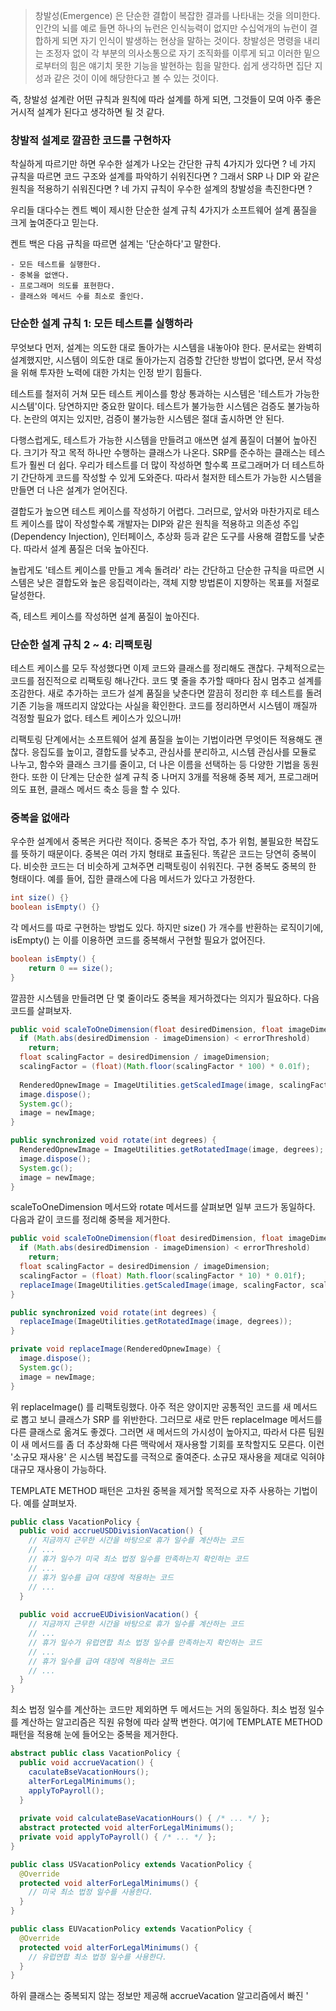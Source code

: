 > 창발성(Emergence) 은 단순한 결합이 복잡한 결과를 나타내는 것을 의미한다. 인간의 뇌를 예로 들면 하나의 뉴런은 인식능력이 없지만
수십억개의 뉴런이 결합하게 되면 자기 인식이 발생하는 현상을 말하는 것이다. 창발성은 명령을 내리는 조정자 없이 각 부분의 의사소통으로
자기 조직화를 이루게 되고 이러한 밑으로부터의 힘은 얘기치 못한 기능을 발현하는 힘을 말한다. 쉽게 생각하면 집단 지성과 같은 것이
이에 해당한다고 볼 수 있는 것이다.

즉, 창발성 설계란 어떤 규칙과 원칙에 따라 설계를 하게 되면, 그것들이 모여 아주 좋은 거시적 설계가 된다고 생각하면 될 것 같다.

### 창발적 설계로 깔끔한 코드를 구현하자

착실하게 따르기만 하면 우수한 설계가 나오는 간단한 규칙 4가지가 있다면 ? 
네 가지 규칙을 따르면 코드 구조와 설계를 파악하기 쉬워진다면 ?
그래서 SRP 나 DIP 와 같은 원칙을 적용하기 쉬워진다면 ? 
네 가지 규칙이 우수한 설계의 창발성을 촉진한다면 ?

우리들 대다수는 켄트 벡이 제시한 단순한 설계 규칙 4가지가 소프트웨어 설계 품질을 크게 높여준다고 믿는다.

켄트 백은 다음 규칙을 따르면 설계는 '단순하다'고 말한다.

````text
- 모든 테스트를 실행한다.
- 중복을 없앤다.
- 프로그래머 의도를 표현한다.
- 클래스와 메서드 수를 최소로 줄인다.
````

### 단순한 설계 규칙 1: 모든 테스트를 실행하라

무엇보다 먼저, 설계는 의도한 대로 돌아가는 시스템을 내놓아야 한다. 문서로는 완벽히 설계했지만, 
시스템이 의도한 대로 돌아가는지 검증할 간단한 방법이 없다면, 문서 작성을 위해 투자한 노력에 대한 가치는 인정 받기 힘들다.

테스트를 철저히 거쳐 모든 테스트 케이스를 항상 통과하는 시스템은 '테스트가 가능한 시스템'이다. 당연하지만 중요한 말이다. 
테스트가 불가능한 시스템은 검증도 불가능하다. 논란의 여지는 있지만, 검증이 불가능한 시스템은 절대 출시하면 안 된다.

다행스럽게도, 테스트가 가능한 시스템을 만들려고 애쓰면 설계 품질이 더불어 높아진다. 크기가 작고 목적 하나만 수행하는 클래스가 나온다.
SRP를 준수하는 클래스는 테스트가 훨씬 더 쉽다. 우리가 테스트를 더 많이 작성하면 할수록 프로그래머가 더 테스트하기 간단하게 코드를 작성할 수 있게 도와준다. 
따라서 철저한 테스트가 가능한 시스템을 만들면 더 나은 설계가 얻어진다.

결합도가 높으면 테스트 케이스를 작성하기 어렵다. 그러므로, 앞서와 마찬가지로 테스트 케이스를 많이 작성할수록 개발자는 DIP와 같은 원칙을 적용하고 
의존성 주입(Dependency Injection), 인터페이스, 추상화 등과 같은 도구를 사용해 결합도를 낮춘다. 따라서 설계 품질은 더욱 높아진다.

놀랍게도 '테스트 케이스를 만들고 계속 돌려라' 라는 간단하고 단순한 규칙을 따르면 시스템은 낮은 결합도와 높은 응집력이라는, 
객체 지향 방법론이 지향하는 목표를 저절로 달성한다.

즉, 테스트 케이스를 작성하면 설계 품질이 높아진다.

### 단순한 설계 규칙 2 ~ 4: 리팩토링

테스트 케이스를 모두 작성했다면 이제 코드와 클래스를 정리해도 괜찮다. 구체적으로는 코드를 점진적으로 리팩토링 해나간다.
코드 몇 줄을 추가할 때마다 잠시 멈추고 설계를 조감한다. 
새로 추가하는 코드가 설계 품질을 낮춘다면 깔끔히 정리한 후 테스트를 돌려 기존 기능을 깨뜨리지 않았다는 사실을 확인한다.
코드를 정리하면서 시스템이 깨질까 걱정할 필요가 없다. 테스트 케이스가 있으니까!

리팩토링 단계에서는 소프트웨어 설계 품질을 높이는 기법이라면 무엇이든 적용해도 괜찮다.
응집도를 높이고, 결합도를 낮추고, 관심사를 분리하고, 시스템 관심사를 모듈로 나누고, 함수와 클래스 크기를 줄이고, 더 나은 이름을 선택하는 등 다양한 기법을 동원한다.
또한 이 단계는 단순한 설계 규칙 중 나머지 3개를 적용해 중복 제거, 프로그래머 의도 표현, 클래스 메서드 축소 등을 할 수 있다.

### 중복을 없애라

우수한 설계에서 중복은 커다란 적이다. 중복은 추가 작업, 추가 위험, 불필요한 복잡도를 뜻하기 때문이다. 중복은 여러 가지 형태로 표출된다.
똑같은 코드는 당연히 중복이다. 비슷한 코드는 더 비슷하게 고쳐주면 리팩토링이 쉬워진다. 구현 중복도 중복의 한 형태이다.
예를 들어, 집한 클래스에 다음 메서드가 있다고 가정한다.

````java
int size() {}
boolean isEmpty() {}
````

각 메서드를 따로 구현하는 방법도 있다. 하지만 size() 가 개수를 반환하는 로직이기에, isEmpty() 는 이를 이용하면
코드를 중복해서 구현할 필요가 없어진다.

````java
boolean isEmpty() {
    return 0 == size();
}
````

깔끔한 시스템을 만들려면 단 몇 줄이라도 중복을 제거하겠다는 의지가 필요하다. 다음 코드를 살펴보자.

````java
public void scaleToOneDimension(float desiredDimension, float imageDimension) {
  if (Math.abs(desiredDimension - imageDimension) < errorThreshold)
    return;
  float scalingFactor = desiredDimension / imageDimension;
  scalingFactor = (float)(Math.floor(scalingFactor * 100) * 0.01f);
  
  RenderedOpnewImage = ImageUtilities.getScaledImage(image, scalingFactor, scalingFactor);
  image.dispose();
  System.gc();
  image = newImage;
}

public synchronized void rotate(int degrees) {
  RenderedOpnewImage = ImageUtilities.getRotatedImage(image, degrees);
  image.dispose();
  System.gc();
  image = newImage;
}
````

scaleToOneDimension 메서드와 rotate 메서드를 살펴보면 일부 코드가 동일하다. 다음과 같이 코드를 정리해 중복을 제거한다.

````java
public void scaleToOneDimension(float desiredDimension, float imageDimension) {
  if (Math.abs(desiredDimension - imageDimension) < errorThreshold)
    return;
  float scalingFactor = desiredDimension / imageDimension;
  scalingFactor = (float) Math.floor(scalingFactor * 10) * 0.01f);
  replaceImage(ImageUtilities.getScaledImage(image, scalingFactor, scalingFactor));
}

public synchronized void rotate(int degrees) {
  replaceImage(ImageUtilities.getRotatedImage(image, degrees));
}

private void replaceImage(RenderedOpnewImage) {
  image.dispose();
  System.gc();
  image = newImage;
}
````

위 replaceImage() 를 리팩토링했다. 아주 적은 양이지만 공통적인 코드를 새 메서드로 뽑고 보니 클래스가 SRP 를 위반한다.
그러므로 새로 만든 replaceImage 메서드를 다른 클래스로 옮겨도 좋겠다. 그러면 새 메서드의 가시성이 높아지고, 따라서 다른 팀원이 새 메서드를
좀 더 추상화해 다른 맥락에서 재사용할 기회를 포착할지도 모른다. 이런 '소규모 재사용' 은 시스템 복잡도를 극적으로 줄여준다.
소규모 재사용을 제대로 익혀야 대규모 재사용이 가능하다.

TEMPLATE METHOD 패턴은 고차원 중복을 제거할 목적으로 자주 사용하는 기법이다. 예를 살펴보자.

````java
public class VacationPolicy {
  public void accrueUSDDivisionVacation() {
    // 지금까지 근무한 시간을 바탕으로 휴가 일수를 계산하는 코드
    // ...
    // 휴가 일수가 미국 최소 법정 일수를 만족하는지 확인하는 코드
    // ...
    // 휴가 일수를 급여 대장에 적용하는 코드
    // ...
  }
  
  public void accrueEUDivisionVacation() {
    // 지금까지 근무한 시간을 바탕으로 휴가 일수를 계산하는 코드
    // ...
    // 휴가 일수가 유럽연합 최소 법정 일수를 만족하는지 확인하는 코드
    // ...
    // 휴가 일수를 급여 대장에 적용하는 코드
    // ...
  }
}
````

최소 법정 일수를 계산하는 코드만 제외하면 두 메서드는 거의 동일하다. 최소 법정 일수를 계산하는 알고리즘은 직원 유형에 따라 살짝 변한다.
여기에 TEMPLATE METHOD 패턴을 적용해 눈에 들어오는 중복을 제거한다.

````java
abstract public class VacationPolicy {
  public void accrueVacation() {
    caculateBseVacationHours();
    alterForLegalMinimums();
    applyToPayroll();
  }
  
  private void calculateBaseVacationHours() { /* ... */ };
  abstract protected void alterForLegalMinimums();
  private void applyToPayroll() { /* ... */ };
}

public class USVacationPolicy extends VacationPolicy {
  @Override
  protected void alterForLegalMinimums() {
    // 미국 최소 법정 일수를 사용한다.
  }
}

public class EUVacationPolicy extends VacationPolicy {
  @Override
  protected void alterForLegalMinimums() {
    // 유럽연합 최소 법정 일수를 사용한다.
  }
}
````

하위 클래스는 중복되지 않는 정보만 제공해 accrueVacation 알고리즘에서 빠진 '